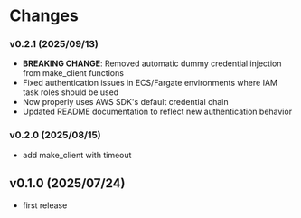 # Changes

### v0.2.1 (2025/09/13)
* **BREAKING CHANGE**: Removed automatic dummy credential injection from make_client functions
* Fixed authentication issues in ECS/Fargate environments where IAM task roles should be used
* Now properly uses AWS SDK's default credential chain
* Updated README documentation to reflect new authentication behavior

### v0.2.0 (2025/08/15)
* add make_client with timeout

## v0.1.0 (2025/07/24)
* first release